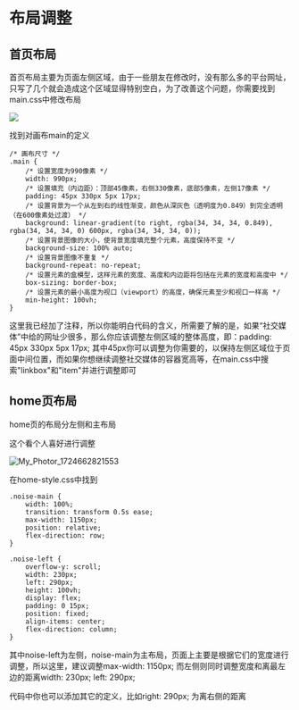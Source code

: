 # 布局调整

## 首页布局

首页布局主要为页面左侧区域，由于一些朋友在修改时，没有那么多的平台网址，只写了几个就会造成这个区域显得特别空白，为了改善这个问题，你需要找到main.css中修改布局



![](https://jsd.cdn.noisework.cn/gh/rcy1314/tuchuang@main/uPic/My_Photor_1724661634299.png)

找到对画布main的定义

```
/* 画布尺寸 */
.main {
    /* 设置宽度为990像素 */
    width: 990px;
    /* 设置填充（内边距）：顶部45像素，右侧330像素，底部5像素，左侧17像素 */
    padding: 45px 330px 5px 17px;
    /* 设置背景为一个从左到右的线性渐变，颜色从深灰色（透明度为0.849）到完全透明（在600像素处过渡） */
    background: linear-gradient(to right, rgba(34, 34, 34, 0.849), rgba(34, 34, 34, 0) 600px, rgba(34, 34, 34, 0));
    /* 设置背景图像的大小，使背景宽度填充整个元素，高度保持不变 */
    background-size: 100% auto;
    /* 设置背景图像不重复 */
    background-repeat: no-repeat;
    /* 设置元素的盒模型，这样元素的宽度、高度和内边距将包括在元素的宽度和高度中 */
    box-sizing: border-box;
    /* 设置元素的最小高度为视口（viewport）的高度，确保元素至少和视口一样高 */
    min-height: 100vh;
}
```

这里我已经加了注释，所以你能明白代码的含义，所需要了解的是，如果“社交媒体”中给的网址少很多，那么你应该调整左侧区域的整体高度，即：padding: 45px 330px 5px 17px; 其中45px你可以调整为你需要的，以保持左侧区域位于页面中间位置，而如果你想继续调整社交媒体的容器宽高等，在main.css中搜索"linkbox"和"item"并进行调整即可

## home页布局

home页的布局分左侧和主布局

这个看个人喜好进行调整

![My_Photor_1724662821553](https://jsd.cdn.noisework.cn/gh/rcy1314/tuchuang@main/uPic/My_Photor_1724662821553.jpg)

在home-style.css中找到

```
.noise-main {
    width: 100%;
    transition: transform 0.5s ease;
    max-width: 1150px;
    position: relative;
    flex-direction: row;
}

.noise-left {
    overflow-y: scroll;
    width: 230px;
    left: 290px;
    height: 100vh;
    display: flex;
    padding: 0 15px;
    position: fixed;
    align-items: center;
    flex-direction: column;
}
```

其中noise-left为左侧，noise-main为主布局，页面上主要是根据它们的宽度进行调整，所以这里，建议调整max-width: 1150px; 而左侧则同时调整宽度和离最左边的距离width: 230px; left: 290px;

代码中你也可以添加其它的定义，比如right: 290px; 为离右侧的距离
